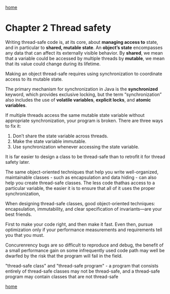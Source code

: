 [home](index.md)

# Chapter 2 Thread safety

Writing thread-safe code is, at its core, about **managing access to** state, and in particular to **shared, mutable state**.
An **object’s state** encompasses any data that can affect its externally visible behavior.
By **shared**, we mean that a variable could be accessed by multiple threads
by **mutable**, we mean that its value could change during its lifetime.

Making an object thread-safe requires using synchronization to coordinate access to its mutable state.

The primary mechanism for synchronization in Java is the **synchronized** keyword, which provides exclusive locking, but the term “synchronization” also includes the use of **volatile variables**, **explicit locks**, and **atomic variables**.

If multiple threads access the same mutable state variable without appropriate synchronization, your program is broken. There are three ways to fix it:

1. Don’t share the state variable across threads.
2. Make the state variable immutable.
3. Use synchronization whenever accessing the state variable.

It is far easier to design a class to be thread-safe than to retrofit it for thread safety later.

The same object-oriented techniques that help you write well-organized, maintainable classes - such as encapsulation and data hiding - can also help you create thread-safe classes.
The less code thathas access to a particular variable, the easier it is to ensure that all of it uses the proper synchronization,

When designing thread-safe classes, good object-oriented techniques: encapsulation, immutability, and clear specification of invariants—are your best friends.

First to make your code right, and then make it fast.
Even then, pursue optimization only if your performance measurements and requirements tell you that you must.

Concurenrency bugs are so difficult to reproduce and debug, the benefit of a small performance gain on some infrequently used code path may well be dwarfed by the risk that the program will fail in the field.


"thread-safe class" and "thread-safe program" - a program that consists entirely of thread-safe classes may not be thread-safe, and a thread-safe program may contain classes that are not thread-safe

[home](index.md)
